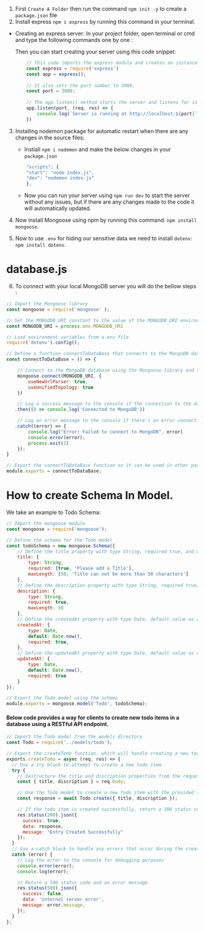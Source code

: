 1. First `Create A Folder` then run the command `npm init -y`  to create a `package.json` file
2. Install express `npm i express` by running this command in your terminal.
- Creating  an express server:
   In your project folder, open terminal or cmd and type the following commands one by one :

   Then you can start creating your server using this code snippet:
    ```jsx
        // This code imports the express module and creates an instance of an express app.
        const express = require('express')
        const app = express();
        
        // It also sets the port number to 3000.
        const port = 3000;
        
        // The app.listen() method starts the server and listens for incoming requests.
        app.listen(port, (req, res) => {
            console.log(`Server is running at http://localhost:${port}`)
        })
    ```
3. Installing nodemon package for automatic restart when there are any changes in the source files:
    - Instiall `npm i nodemon` and make the below changes in your `package.json`
    
    ```jsx
        "scripts": {
        "start": "node index.js",
        "dev": "nodemon index.js"
        },
    ```
    - Now  you can run your server using `npm run dev` to start the server without any issues, but if there are any changes made to the code it will automatically updated.    

4. Now install Mongoose using  npm by running this command: `npm install mongoose`.
5. Now to use `.env` for hiding our sensitive data we need to install `dotenv`: `npm install dotenv`.

# database.js

6. To connect with  your local MongoDB server you will do the bellow  steps :

```javascript
// Import the Mongoose library
const mongoose = require('mongoose' );

// Set the MONGODB_URI constant to the value of the MONGODB_URI environment variable
const MONGODB_URI = process.env.MONGODB_URI

// Load environment variables from a.env file
require('dotenv').config();

// Define a function connectToDataBase that connects to the MongoDB database using the Mongoose library
const connectToDataBase = () => {

    // Connect to the MongoDB database using the Mongoose library and the MONGODB_URI connection string
    mongoose.connect(MONGODB_URI, {
        useNewUrlParser: true,
        useUnifiedTopology: true
    })

    // Log a success message to the console if the connection to the database is successful
   .then(() => console.log('Connected to MongoDB'))

    // Log an error message to the console if there's an error connecting to the database
   .catch((error) => {
        console.log("Error: Failed to connect to MongoDB", error)
        console.error(error);
        process.exit(1)
    });
}

// Export the connectToDataBase function so it can be used in other parts of the application
module.exports = connectToDataBase;

```
# How to create Schema In Model.
 We take an example to Todo Schema:

``` javascript
// Import the mongoose module
const mongoose = require('mongoose');

// Define the schema for the Todo model
const todoSchema = new mongoose.Schema({
    // Define the title property with type String, required true, and max length 50
    title: {
        type: String,
        required: [true, 'Please add a Title'],
        maxLength: [50, 'Title can not be more than 50 characters']
    },
    // Define the description property with type String, required true, and max length 50
    description: {
        type: String,
        required: true,
        maxLength: 50
    },
    // Define the createdAt property with type Date, default value as current date, and required true
    createdAt: {
        type: Date,
        default: Date.now(),
        required: true,
    },
    // Define the updatedAt property with type Date, default value as current date, and required true
    updatedAt: {
        type: Date,
        default: Date.now(),
        required: true
    }
});

// Export the Todo model using the schema
module.exports = mongoose.model('Todo', todoSchema);
```

#### Below code provides a way for clients to create new todo items in a database using a RESTful API endpoint.

```javascript
// Import the Todo model from the models directory
const Todo = require('../models/todo');

// Export the createTodo function, which will handle creating a new todo item
exports.createTodo = async (req, res) => {
  // Use a try block to attempt to create a new todo item
  try {
    // Destructure the title and discription properties from the request body
    const { title, discription } = req.body;

    // Use the Todo model to create a new todo item with the provided title and discription
    const response = await Todo.create({ title, discription });

    // If the todo item is created successfully, return a 200 status code and a success message
    res.status(200).json({
      success: true,
      data: response,
      message: "Entry Created Successfully"
    });
  }
  // Use a catch block to handle any errors that occur during the creation of the todo item
  catch (error) {
    // Log the error to the console for debugging purposes
    console.error(error);
    console.log(error);

    // Return a 500 status code and an error message
    res.status(500).json({
      success: false,
      data: 'internal server error',
      message: error.message,
    });
  }
};
```
